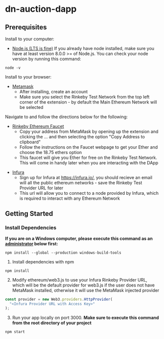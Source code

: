 # dn-auction-dapp

## Prerequisites

Install to your computer:

* [Node.js (LTS is fine)](https://nodejs.org/en/)
If you already have node installed, make sure you have at least version 8.0.0 >= of Node.js. You can check your node version by running this command: 
```node
node -v
```

Install to your browser:

* [Metamask](https://chrome.google.com/webstore/search/metamask)
  * After installing, create an account 
  * Make sure you select the Rinkeby Test Network from the top left corner of the extension - by default the Main Ethereum Network will be selected

Navigate to and follow the directions below for the following:

* [Rinkeby Ethereum Faucet](https://faucet.rinkeby.io/)
  * Copy your address from MetaMask by opening up the extension and clicking the ... and then selecting the option "Copy Address to clipboard"
  * Follow the instructions on the Faucet webpage to get your Ether and choose the 18.75 ethers option
  * This faucet will give you Ether for free on the Rinkeby Test Network. This will come in handy later when you are interacting with the DApp

- [Infura](https://infura.io/)
  * Sign up for Infura at https://infura.io/, you should recieve an email will all the public ethereum networks - save the Rinkeby Test Provider URL for later
  * This url will allow you to connect to a node provided by Infura, which is required to interact with any Ethereum Network

## Getting Started

### Install Dependencies

**If you are on a Windows computer, please execute this command as an [administrator](https://www.howtogeek.com/194041/how-to-open-the-command-prompt-as-administrator-in-windows-8.1/) below first:**

```shell
npm install --global --production windows-build-tools
```

1.  Install dependencies with npm

```shell
npm install
```

2.  Modify ethereum/web3.js to use your Infura Rinkeby Provider URL, which will be the default provider for web3.js if the user does not have MetaMask installed, otherwise it will use the MetaMask injected provider

```javascript
const provider = new Web3.providers.HttpProvider(
  "<Infura Provider URL with Access Key>"
);
```

3. Run your app locally on port 3000. **Make sure to execute this command from the root directory of your project**

```shell
npm start
```
